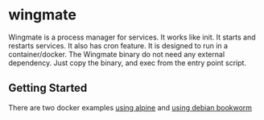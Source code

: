 # wingmate

Wingmate is a process manager for services. It works like init. It starts and restarts services.
It also has cron feature. It is designed to run in a container/docker. 
The Wingmate binary do not need any external dependency. 
Just copy the binary, and exec from the entry point script.

## Getting Started
There are two docker examples [using alpine](docker/alpine/gettting-started.md)
and [using debian bookworm](docker/bookworm/gettting-started.md)